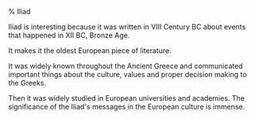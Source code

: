 % Iliad 

Iliad is interesting because it was written in VIII Century BC about events that happened in XII BC, Bronze Age.

It makes it the oldest European piece of literature.

It was widely known throughout the Ancient Greece and communicated important things about the culture, values and proper decision making to the Greeks.

Then it was widely studied in European universities and academies. The significance of the Iliad's messages in the European culture is immense.
